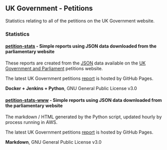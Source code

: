 ## UK Government - Petitions

Statistics relating to all of the petitions on the UK Government website.



### Statistics

#### [petition-stats](https://github.com/Logiqx/petition-stats) - Simple reports using JSON data downloaded from the parliamentary website

These reports are created from the [JSON](https://petition.parliament.uk/petitions.json) data available on the [UK Government and Parliament](https://petition.parliament.uk/petitions) petitions website.

The latest UK Government petitions [report](https://logiqx.github.io/petition-stats/) is hosted by GitHub Pages.

**Docker + Jenkins + Python**, GNU General Public License v3.0



#### [petition-stats-www](https://github.com/Logiqx/petition-stats-www) - Simple reports using JSON data downloaded from the parliamentary website

The markdown / HTML generated by the Python script, updated hourly by process running in AWS.

The latest UK Government petitions [report](https://logiqx.github.io/petition-stats/) is hosted by GitHub Pages.

**Markdown**, GNU General Public License v3.0




